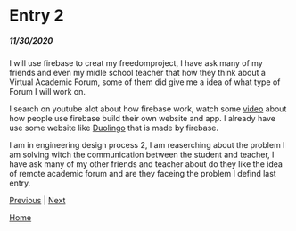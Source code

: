 # Entry 2
##### 11/30/2020

I will use firebase to creat my freedomproject, I have ask many of my friends and even my midle school teacher that how they think about a Virtual Academic Forum, some of them did give me a idea of what type of Forum I will work on.


I search on youtube alot about how firebase work, watch some [video](https://www.youtube.com/watch?v=9kRgVxULbag) about how people use firebase build their own website and app. I already have use some website like [Duolingo](https://www.duolingo.com/courses) that is made by firebase.


I am in engineering design process 2, I am reaserching about the problem I am solving witch the communication between the student and teacher, I have ask many of my other friends and teacher about do they like the idea of remote academic forum and are they faceing the problem I defind last entry.

[Previous](entry01.md) | [Next](entry03.md)

[Home](../README.md)